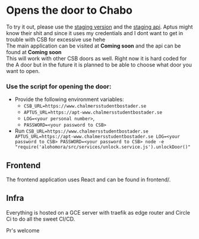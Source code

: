 # Opens the door to Chabo

To try it out, please use the [staging version](https://staging.open.anton.pizza) and the [staging api](https://staging.api.open.anton.pizza/unlock). Aptus might know their shit and since it uses my credentials and I dont want to get in trouble with CSB for excessive use hehe
<br>
The main application can be visited at **Coming soon** and the api can be found at **Coming soon**
<br>
This will work with other CSB doors as well. Right now it is hard coded for the A door but in the future it is planned to be able to choose what door you want to open.
<br>

### Use the script for opening the door:

- Provide the following environment variables: 
  - `CSB_URL=https://www.chalmersstudentbostader.se`
  - `APTUS_URL=https://apt-www.chalmersstudentbostader.se`
  - `LOG=<your personal number>`, 
  - `PASSWORD=<your password to CSB>`
- Run `CSB_URL=https://www.chalmersstudentbostader.se APTUS_URL=https://apt-www.chalmersstudentbostader.se LOG=<your password to CSB> PASSWORD=<your password to CSB> node -e "require('alohomora/src/services/unlock.service.js').unlockDoor()"`

## Frontend

The frontend application uses React and can be found in frontend/.

## Infra

Everything is hosted on a GCE server with traefik as edge router and Circle Ci to do all the sweet CI/CD.

Pr's welcome
